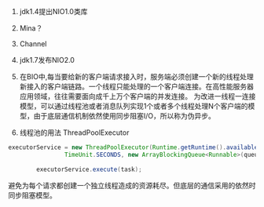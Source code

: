 1. jdk1.4提出NIO1.0类库

2. Mina？

3. Channel

4. jdk1.7发布NIO2.0

5. 在BIO中,每当要给新的客户端请求接入时，服务端必须创建一个新的线程处理新接入的客户端链路。一个线程只能处理的一个客户端连接。在高性能服务器应用领域，往往需要面向成千上万个客户端的并发连接。
为改进一线程一连接模型，可以通过线程池或者消息队列实现1个或者多个线程处理N个客户端的模型，由于底层通信机制依然使用同步阻塞I/O，所以称为伪异步。

6. 线程池的用法 ThreadPoolExecutor
```java
executorService = new ThreadPoolExecutor(Runtime.getRuntime().availableProcessors(), maxPoolSize, 120L,
				TimeUnit.SECONDS, new ArrayBlockingQueue<Runnable>(queueSize));
        
        executorService.execute(task);
```
避免为每个请求都创建一个独立线程造成的资源耗尽。但底层的通信采用的依然时同步阻塞模型。
